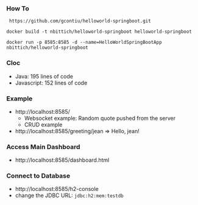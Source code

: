 ### How To
``` https://github.com/gcontiu/helloworld-springboot.git```

```docker build -t nbittich/helloworld-springboot helloworld-springboot``` 

```docker run -p 8585:8585 -d --name=HelloWorldSpringBootApp nbittich/helloworld-springboot``` 

### Cloc
- Java: 195 lines of code
- Javascript: 152 lines of code

### Example
 - http://localhost:8585/ 
    - Websocket example: Random quote pushed from the server
    - CRUD example
 - http://localhost:8585/greeting/jean => Hello, jean!

### Access Main Dashboard
 - http://localhost:8585/dashboard.html
 
### Connect to Database
 - http://localhost:8585/h2-console
 - change the JDBC URL: ```jdbc:h2:mem:testdb```